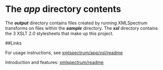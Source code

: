 The *app* directory contents=======The **_output_** directory contains files created by running XMLSpectrum transforms on files within the **_sample_** directory. The **_xsl_** directory contains the 3 XSLT 2.0 stylesheets that make up this project.##LinksFor usage instructions, see [xmlspectrum/app/xsl/readme](app/xsl/readme.md)Introduction and features: [xmlspectrum/readme](readme.md)